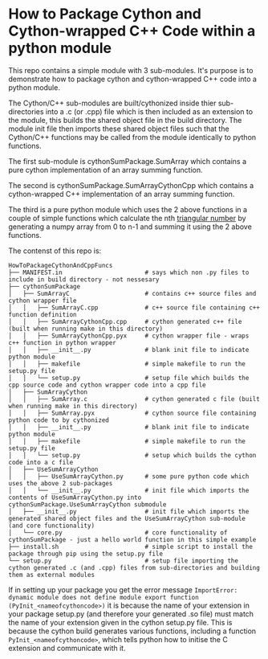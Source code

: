 # How to Package Cython and Cython-wrapped C++ Code within a python module

This repo contains a simple module with 3 sub-modules. It's purpose is to demonstrate how to package cython and cython-wrapped C++ code into a python module.

The Cython/C++ sub-modules are built/cythonized inside thier sub-directories into a .c (or .cpp) file which is then included as an extension to the module, this builds the shared object file in the build directory. The module init file then imports these shared object files such that the Cython/C++ functions may be called from the module identically to python functions.

The first sub-module is cythonSumPackage.SumArray which contains a pure cython implementation of an array summing function.

The second is cythonSumPackage.SumArrayCythonCpp which contains a cython-wrapped C++ implementation of an array summing function.

The third is a pure python module which uses the 2 above functions in a couple of simple functions which calculate the nth [triangular number](https://en.wikipedia.org/wiki/Triangular_number) by generating a numpy array from 0 to n-1 and summing it using the 2 above functions.

The contenst of this repo is:

```
HowToPackageCythonAndCppFuncs
├── MANIFEST.in                       # says which non .py files to include in build directory - not nessesary
├── cythonSumPackage                  
│   ├── SumArrayC                     # contains c++ source files and cython wrapper file
│   │   ├── SumArrayC.cpp             # c++ source file containing c++ function definition
│   │   ├── SumArrayCythonCpp.cpp     # cython generated c++ file (built when running make in this directory)
│   │   ├── SumArrayCythonCpp.pyx     # cython wrapper file - wraps c++ function in python wrapper
│   │   ├── __init__.py               # blank init file to indicate python module
│   │   ├── makefile                  # simple makefile to run the setup.py file
│   │   └── setup.py                  # setup file which builds the cpp source code and cython wrapper code into a cpp file
│   ├── SumArrayCython               
│   │   ├── SumArray.c                # cython generated c file (built when running make in this directory)
│   │   ├── SumArray.pyx              # cython source file containing python code to by cythonized
│   │   ├── __init__.py               # blank init file to indicate python module
│   │   ├── makefile                  # simple makefile to run the setup.py file
│   │   └── setup.py                  # setup which builds the cython code into a c file
│   ├── UseSumArrayCython            
│   │   ├── UseSumArrayCython.py      # some pure python code which uses the above 2 sub-packages
│   │   └── __init__.py               # init file which imports the contents of UseSumArrayCython.py into cythonSumPackage.UseSumArrayCython submodule
│   ├── __init__.py                   # init file which imports the generated shared object files and the UseSumArrayCython sub-module (and core functionality)
│   └── core.py                       # core functionality of cythonSumPackage - just a hello world function in this simple example
├── install.sh                        # simple script to install the package through pip using the setup.py file
└── setup.py                          # setup file importing the cython generated .c (and .cpp) files from sub-directories and building them as external modules
```

If in setting up your package you get the error message `ImportError: dynamic module does not define module export function (PyInit_<nameofcythoncode>)` it is because the name of your extension in your package setup.py (and therefore your generated .so file) must match the name of your extension given in the cython setup.py file. This is because the cython build generates various functions, including a function `PyInit_<nameofcythoncode>`, which tells python how to initise the C extension and communicate with it.
	